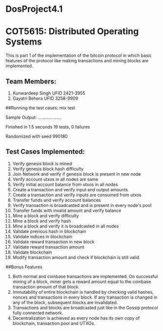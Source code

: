 # DosProject4.1
# COT5615: Distributed Operating Systems
This is part 1 of the implementation of the bitcoin protocol in which basic features of the protocol like making transactions and mining blocks are implemented. 

## Team Members:
1. Kunwardeep Singh UFID 2421-3955
2. Gayatri Behera UFID 3258-9909

##Running the test cases:
mix test

Sample Output:
...................

Finished in 1.5 seconds
19 tests, 0 failures

Randomized with seed 990180

## Test Cases Implemented:
1. Verify genesis block is mined
2. Verify genesis block hash difficulty
3. Join Network and verify if genesis block is present in new node
4. Verify account utxos in all nodes are same
5. Verify initial account balance from utxos in all nodes
6. Create a transaction and verify input and output amounts
7. Create a transaction and verify inputs are consumed from utxos
8. Transfer funds and verify account balances
9. Verify transaction is broadcasted and is present in every node's pool
10. Transfer funds with invalid amount and verify balance
11. Mine a block and verify difficulty
12. Mine a block and verify hash
13. Mine a block and verify it is broadcasted in all nodes
14. Validate previous hash in blockchain
15. Validate indices in blockchain
16. Validate reward transaction in new block
17. Validate reward transaction amount
18. Validate blockchain
19. Modify transaction amount and check if blockchain is still valid

##Bonus Features

1. Both normal and coinbase transactions are implemented. On successful mining of a block, miner gets a reward amount equal to the coinbase transaction amount of that block.
2. Immutability of entire blockchain is handled by checking valid hashes, nonces and transactions in every block. If any transaction is changed in any of the block, subsequent blocks are invalidated.
3. Transactions and blocks are broadcasted just like in the Gossip protocol fully connected network.
4. Decentralization is achieved as every node has its own copy of blockchain, transaction pool and UTXOs.
